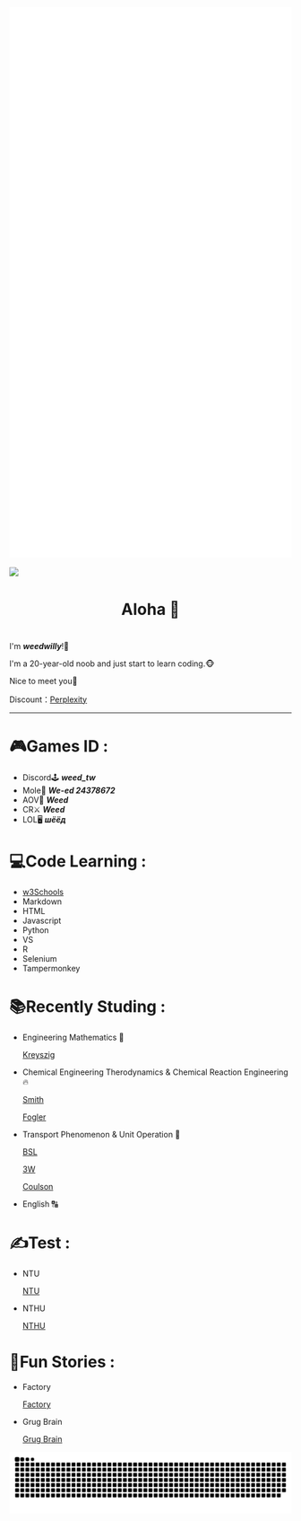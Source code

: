 <p align="left"><img src="https://raw.githubusercontent.com/weedwilly/weedwilly/main/github-metrics.svg" /></p>

![](https://view-counter.tobyhagan.com/?user=weedwilly&base=00ffff&accent=3c3c3c&icon=true)

# <h1 align="center">Aloha 👋<h1>
I'm *<b>weedwilly</b>*!🍁 

I'm a 20-year-old noob and just start to learn coding.🐵 

Nice to meet you👋 

Discount：[Perplexity](https://perplexity.ai/pro?referral_code=NTDQ2P84)

---
# 🎮Games ID : 
<ul>
<li>Discord🕹️ <b><i>weed_tw</i></b> </li>
<li>Mole🐹 <b><i>We-ed 24378672</i></b> </li>
<li>AOV📱 <b><i><a>Weed</a></i></b> </li>
<li>CR⚔️ <b><i>Weed</i></b> </li>
<li>LOL🖥️ <b><i>шёёд</i></b> </li>
</ul>

# 💻Code Learning :
<ul>
<li><a href="https://www.w3schools.com/">w3Schools</a></li>
<li>Markdown</li>
<li>HTML</li>
<li>Javascript</li>
<li>Python</li>
<li>VS</li>
<li>R</li>
<li>Selenium</li>
<li>Tampermonkey</li>
</ul>

# 📚Recently Studing :  
<ul>
<li>Engineering Mathematics 🔢  
  
  [Kreyszig](https://wp.kntu.ac.ir/dfard/ebook/em/Advanced%20Engineering%20Mathematics%2010th%20Edition.pdf) </li>
<li>Chemical Engineering Therodynamics & Chemical Reaction Engineering 🔥  
  
  [Smith](https://www.eng.uc.edu/~beaucag/Classes/ChEThermoBeaucage/J.M.%20Smith,%20Hendrick%20Van%20Ness,%20Michael%20Abbott,%20Mark%20Swihart%20-%20Introduction%20to%20Chemical%20Engineering%20Thermodynamics-McGraw-Hill%20Education%20(2018).pdf)  
  
  [Fogler](https://madar-ju.com/storage/images/files/file_1738512988aIDiC.pdf)
  </li>
<li>Transport Phenomenon & Unit Operation 🌊   
  
  [BSL](https://www.eng.uc.edu/~beaucag/Classes/AdvancedMaterialsThermodynamics/Books/R.%20Byron%20Bird,%20Warren%20E.%20Stewart,%20Edwin%20N.%20Lightfoot%20-%20Transport%20Phenomena,%202nd%20Edition-Wiley%20(2001).pdf)  
  
  [3W](http://www.download.polympart.ir/polympart/ebook/Fundamentals-of-Momentum-Heat-and-Mass-Transfer.pdf) 
  
  [Coulson](https://uodiyala.edu.iq/uploads/PDF%20ELIBRARY%20UODIYALA/EL94/Coulson%20&%20Richardson's%20Chemical%20Engineering%20-%20Volume%20II.pdf)
  </li>
<li>English 🔠 </li>
</ul>

# ✍️Test :
<ul>
<li>NTU  
  
  [NTU](https://exam.lib.ntu.edu.tw/graduate/term/131) 
</li>
<li>NTHU  
  
  [NTHU](https://www.lib.nthu.edu.tw/library/department/ref/exam/e/che.html) 
</li>
</ul>

# 📘Fun Stories :
<ul>
<li>Factory  
  
  [Factory](https://factoryfactoryfactory.net/) 
</li>
<li>Grug Brain  
  
  [Grug Brain](https://grugbrain.dev/)
</li>
</ul>


<p align="center"><a href="https://github.com/Platane/snk">
  <img align="center" src="https://raw.githubusercontent.com/weedwilly/weedwilly/output/github-contribution-grid-snake-dark.svg" />
</a></p>

